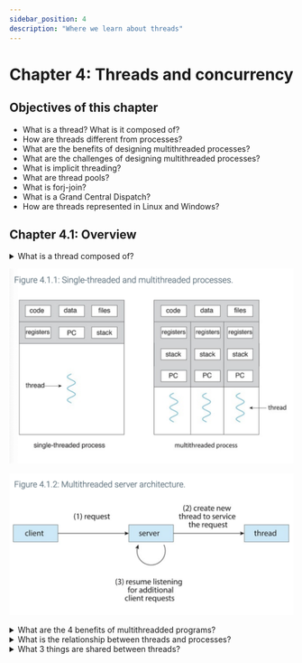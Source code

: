 ```yaml
---
sidebar_position: 4
description: "Where we learn about threads"
---
```


# Chapter 4: Threads and concurrency

## Objectives of this chapter

- What is a thread? What is it composed of?
- How are threads different from processes?
- What are the benefits of designing multithreaded processes?
- What are the challenges of designing multithreaded processes?
- What is implicit threading?
- What are thread pools?
- What is forj-join?
- What is a Grand Central Dispatch?
- How are threads represented in Linux and Windows?

## Chapter 4.1: Overview

<details>
    <summary>What is a thread composed of?</summary>
    <ul>
        <li>An ID</li>
        <li>A program counter (PC)</li>
        <li>A register set</li>
        <li>A stack</li>
    </ul>
</details>

![](./assets/f4.1.1.png)

![](./assets/f4.1.2.png)

<details>
    <summary>What are the 4 benefits of multithreadded programs?</summary>
    <ul>
        <li>Responsiveness: now you don't have to freeze a site when a user clicks a button</li>
        <li>Resource sharing: Threads share memory with the process they belong to!</li>
        <li>Economy: it's easier to context-switch between threads than processes</li>
        <li>Scalability: </li>
    </ul>
</details>

<details>
    <summary>What is the relationship between threads and processes?</summary>
    <div>A process consists of one or more threads</div>
</details>

<details>
    <summary>What 3 things are shared between threads?</summary>
    <ul>
        <li>Code</li>
        <li>Data</li>
        <li>Files</li>
    </ul>
</details>
